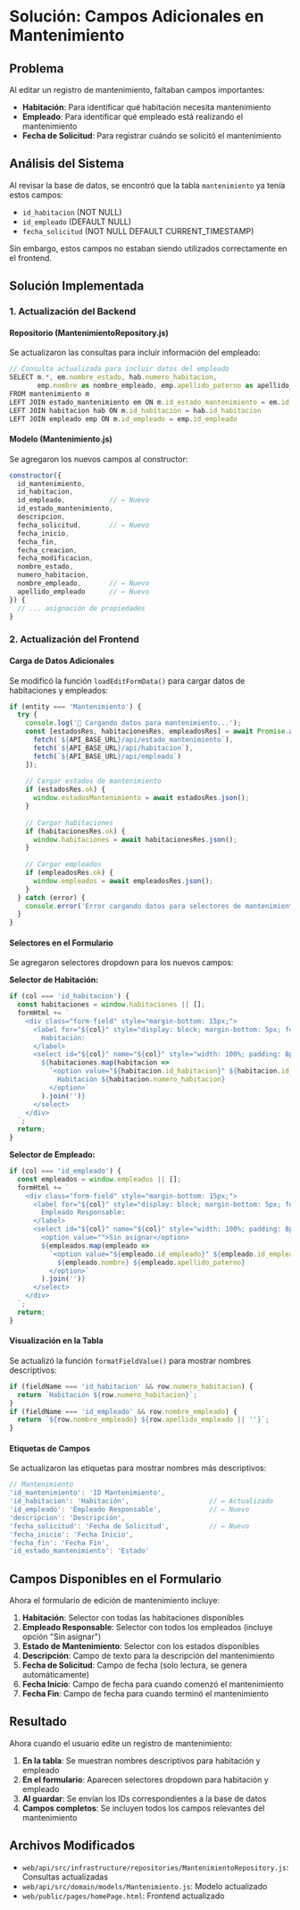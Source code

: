 # Solución: Campos Adicionales en Mantenimiento

## Problema
Al editar un registro de mantenimiento, faltaban campos importantes:
- **Habitación**: Para identificar qué habitación necesita mantenimiento
- **Empleado**: Para identificar qué empleado está realizando el mantenimiento
- **Fecha de Solicitud**: Para registrar cuándo se solicitó el mantenimiento

## Análisis del Sistema
Al revisar la base de datos, se encontró que la tabla `mantenimiento` ya tenía estos campos:
- `id_habitacion` (NOT NULL)
- `id_empleado` (DEFAULT NULL)
- `fecha_solicitud` (NOT NULL DEFAULT CURRENT_TIMESTAMP)

Sin embargo, estos campos no estaban siendo utilizados correctamente en el frontend.

## Solución Implementada

### 1. Actualización del Backend

#### Repositorio (MantenimientoRepository.js)
Se actualizaron las consultas para incluir información del empleado:

```javascript
// Consulta actualizada para incluir datos del empleado
SELECT m.*, em.nombre_estado, hab.numero_habitacion,
       emp.nombre as nombre_empleado, emp.apellido_paterno as apellido_empleado
FROM mantenimiento m
LEFT JOIN estado_mantenimiento em ON m.id_estado_mantenimiento = em.id_estado_mantenimiento
LEFT JOIN habitacion hab ON m.id_habitacion = hab.id_habitacion
LEFT JOIN empleado emp ON m.id_empleado = emp.id_empleado
```

#### Modelo (Mantenimiento.js)
Se agregaron los nuevos campos al constructor:

```javascript
constructor({
  id_mantenimiento,
  id_habitacion,
  id_empleado,           // ← Nuevo
  id_estado_mantenimiento,
  descripcion,
  fecha_solicitud,       // ← Nuevo
  fecha_inicio,
  fecha_fin,
  fecha_creacion,
  fecha_modificacion,
  nombre_estado,
  numero_habitacion,
  nombre_empleado,       // ← Nuevo
  apellido_empleado      // ← Nuevo
}) {
  // ... asignación de propiedades
}
```

### 2. Actualización del Frontend

#### Carga de Datos Adicionales
Se modificó la función `loadEditFormData()` para cargar datos de habitaciones y empleados:

```javascript
if (entity === 'Mantenimiento') {
  try {
    console.log('🔄 Cargando datos para mantenimiento...');
    const [estadosRes, habitacionesRes, empleadosRes] = await Promise.all([
      fetch(`${API_BASE_URL}/api/estado_mantenimiento`),
      fetch(`${API_BASE_URL}/api/habitacion`),
      fetch(`${API_BASE_URL}/api/empleado`)
    ]);
    
    // Cargar estados de mantenimiento
    if (estadosRes.ok) {
      window.estadosMantenimiento = await estadosRes.json();
    }
    
    // Cargar habitaciones
    if (habitacionesRes.ok) {
      window.habitaciones = await habitacionesRes.json();
    }
    
    // Cargar empleados
    if (empleadosRes.ok) {
      window.empleados = await empleadosRes.json();
    }
  } catch (error) {
    console.error('Error cargando datos para selectores de mantenimiento:', error);
  }
}
```

#### Selectores en el Formulario
Se agregaron selectores dropdown para los nuevos campos:

**Selector de Habitación:**
```javascript
if (col === 'id_habitacion') {
  const habitaciones = window.habitaciones || [];
  formHtml += `
    <div class="form-field" style="margin-bottom: 15px;">
      <label for="${col}" style="display: block; margin-bottom: 5px; font-weight: 600; color: #333;">
        Habitación:
      </label>
      <select id="${col}" name="${col}" style="width: 100%; padding: 8px; border: 1px solid #ddd; border-radius: 4px;">
        ${habitaciones.map(habitacion => 
          `<option value="${habitacion.id_habitacion}" ${habitacion.id_habitacion == value ? 'selected' : ''}>
            Habitación ${habitacion.numero_habitacion}
          </option>`
        ).join('')}
      </select>
    </div>
  `;
  return;
}
```

**Selector de Empleado:**
```javascript
if (col === 'id_empleado') {
  const empleados = window.empleados || [];
  formHtml += `
    <div class="form-field" style="margin-bottom: 15px;">
      <label for="${col}" style="display: block; margin-bottom: 5px; font-weight: 600; color: #333;">
        Empleado Responsable:
      </label>
      <select id="${col}" name="${col}" style="width: 100%; padding: 8px; border: 1px solid #ddd; border-radius: 4px;">
        <option value="">Sin asignar</option>
        ${empleados.map(empleado => 
          `<option value="${empleado.id_empleado}" ${empleado.id_empleado == value ? 'selected' : ''}>
            ${empleado.nombre} ${empleado.apellido_paterno}
          </option>`
        ).join('')}
      </select>
    </div>
  `;
  return;
}
```

#### Visualización en la Tabla
Se actualizó la función `formatFieldValue()` para mostrar nombres descriptivos:

```javascript
if (fieldName === 'id_habitacion' && row.numero_habitacion) {
  return `Habitación ${row.numero_habitacion}`;
}
if (fieldName === 'id_empleado' && row.nombre_empleado) {
  return `${row.nombre_empleado} ${row.apellido_empleado || ''}`;
}
```

#### Etiquetas de Campos
Se actualizaron las etiquetas para mostrar nombres más descriptivos:

```javascript
// Mantenimiento
'id_mantenimiento': 'ID Mantenimiento',
'id_habitacion': 'Habitación',                    // ← Actualizado
'id_empleado': 'Empleado Responsable',            // ← Nuevo
'descripcion': 'Descripción',
'fecha_solicitud': 'Fecha de Solicitud',          // ← Nuevo
'fecha_inicio': 'Fecha Inicio',
'fecha_fin': 'Fecha Fin',
'id_estado_mantenimiento': 'Estado'
```

## Campos Disponibles en el Formulario

Ahora el formulario de edición de mantenimiento incluye:

1. **Habitación**: Selector con todas las habitaciones disponibles
2. **Empleado Responsable**: Selector con todos los empleados (incluye opción "Sin asignar")
3. **Estado de Mantenimiento**: Selector con los estados disponibles
4. **Descripción**: Campo de texto para la descripción del mantenimiento
5. **Fecha de Solicitud**: Campo de fecha (solo lectura, se genera automáticamente)
6. **Fecha Inicio**: Campo de fecha para cuando comenzó el mantenimiento
7. **Fecha Fin**: Campo de fecha para cuando terminó el mantenimiento

## Resultado

Ahora cuando el usuario edite un registro de mantenimiento:

1. **En la tabla**: Se muestran nombres descriptivos para habitación y empleado
2. **En el formulario**: Aparecen selectores dropdown para habitación y empleado
3. **Al guardar**: Se envían los IDs correspondientes a la base de datos
4. **Campos completos**: Se incluyen todos los campos relevantes del mantenimiento

## Archivos Modificados
- `web/api/src/infrastructure/repositories/MantenimientoRepository.js`: Consultas actualizadas
- `web/api/src/domain/models/Mantenimiento.js`: Modelo actualizado
- `web/public/pages/homePage.html`: Frontend actualizado 